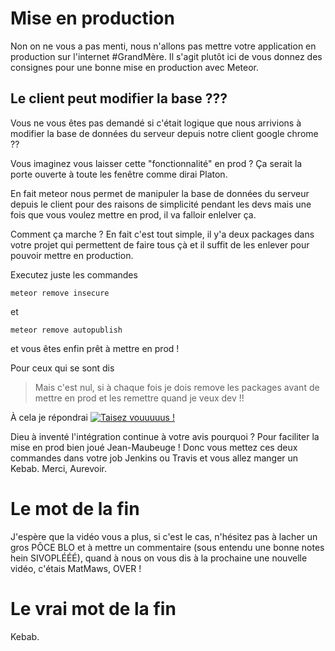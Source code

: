 # Mise en production

Non on ne vous a pas menti, nous n'allons pas mettre votre application en production sur l'internet #GrandMère. Il s'agit plutôt ici de vous donnez des consignes pour une bonne mise en production avec Meteor.

## Le client peut modifier la base ???
Vous ne vous êtes pas demandé si c'était logique que nous arrivions à modifier la base de données du serveur depuis notre client google chrome ??

Vous imaginez vous laisser cette "fonctionnalité" en prod ? Ça serait la porte ouverte à toute les fenêtre comme dirai Platon.

En fait meteor nous permet de manipuler la base de données du serveur depuis le client pour des raisons de simplicité pendant les devs mais une fois que vous voulez mettre en prod, il va falloir enlelver ça.


Comment ça marche ? En fait c'est tout simple, il y'a deux packages dans votre projet qui permettent de faire tous çà et il suffit de les enlever pour pouvoir mettre en production.

Executez juste les commandes
```
meteor remove insecure
```
et
```
meteor remove autopublish
```

et vous êtes enfin prêt à mettre en prod !

Pour ceux qui se sont dis
> Mais c'est nul, si à chaque fois je dois remove les packages avant de mettre en prod et les remettre quand je veux dev !!

À cela je répondrai
[![Taisez vouuuuus !](https://media1.tenor.com/images/c16daa1b7c891ae9dcedb4d96d57d6ff/tenor.gif?itemid=10479320)](http://www.youtube.com/watch?v=9TKC27K8cIo)

Dieu à inventé l'intégration continue à votre avis pourquoi ?
Pour faciliter la mise en prod bien joué Jean-Maubeuge !
Donc vous mettez ces deux commandes dans votre job Jenkins ou Travis et vous allez manger un Kebab. Merci, Aurevoir.

# Le mot de la fin
J'espère que la vidéo vous a plus, si c'est le cas, n'hésitez pas à lacher un gros PÔCE BLO et à mettre un commentaire (sous entendu une bonne notes hein SIVOPLÉÉÉ), quand à nous on vous dis à la prochaine une nouvelle vidéo, c'étais MatMaws, OVER !

# Le vrai mot de la fin
Kebab.


